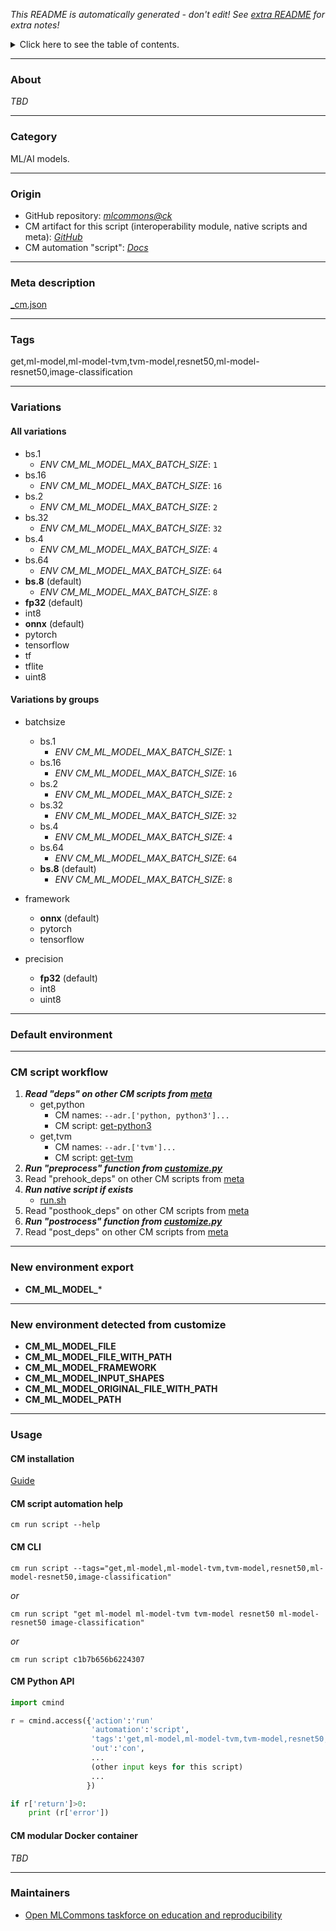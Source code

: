 *This README is automatically generated - don't edit! See [extra README](README-extra.md) for extra notes!*

<details>
<summary>Click here to see the table of contents.</summary>

* [About](#about)
* [Category](#category)
* [Origin](#origin)
* [Meta description](#meta-description)
* [Tags](#tags)
* [Variations](#variations)
  * [ All variations](#all-variations)
  * [ Variations by groups](#variations-by-groups)
* [Default environment](#default-environment)
* [CM script workflow](#cm-script-workflow)
* [New environment export](#new-environment-export)
* [New environment detected from customize](#new-environment-detected-from-customize)
* [Usage](#usage)
  * [ CM installation](#cm-installation)
  * [ CM script automation help](#cm-script-automation-help)
  * [ CM CLI](#cm-cli)
  * [ CM Python API](#cm-python-api)
  * [ CM modular Docker container](#cm-modular-docker-container)
* [Maintainers](#maintainers)

</details>

___
### About

*TBD*
___
### Category

ML/AI models.
___
### Origin

* GitHub repository: *[mlcommons@ck](https://github.com/mlcommons/ck/tree/master/cm-mlops)*
* CM artifact for this script (interoperability module, native scripts and meta): *[GitHub](https://github.com/mlcommons/ck/tree/master/cm-mlops/script/get-ml-model-resnet50-tvm)*
* CM automation "script": *[Docs](https://github.com/octoml/ck/blob/master/docs/list_of_automations.md#script)*

___
### Meta description
[_cm.json](_cm.json)

___
### Tags
get,ml-model,ml-model-tvm,tvm-model,resnet50,ml-model-resnet50,image-classification

___
### Variations
#### All variations
* bs.1
  - *ENV CM_ML_MODEL_MAX_BATCH_SIZE*: `1`
* bs.16
  - *ENV CM_ML_MODEL_MAX_BATCH_SIZE*: `16`
* bs.2
  - *ENV CM_ML_MODEL_MAX_BATCH_SIZE*: `2`
* bs.32
  - *ENV CM_ML_MODEL_MAX_BATCH_SIZE*: `32`
* bs.4
  - *ENV CM_ML_MODEL_MAX_BATCH_SIZE*: `4`
* bs.64
  - *ENV CM_ML_MODEL_MAX_BATCH_SIZE*: `64`
* **bs.8** (default)
  - *ENV CM_ML_MODEL_MAX_BATCH_SIZE*: `8`
* **fp32** (default)
* int8
* **onnx** (default)
* pytorch
* tensorflow
* tf
* tflite
* uint8

#### Variations by groups

  * batchsize
    * bs.1
      - *ENV CM_ML_MODEL_MAX_BATCH_SIZE*: `1`
    * bs.16
      - *ENV CM_ML_MODEL_MAX_BATCH_SIZE*: `16`
    * bs.2
      - *ENV CM_ML_MODEL_MAX_BATCH_SIZE*: `2`
    * bs.32
      - *ENV CM_ML_MODEL_MAX_BATCH_SIZE*: `32`
    * bs.4
      - *ENV CM_ML_MODEL_MAX_BATCH_SIZE*: `4`
    * bs.64
      - *ENV CM_ML_MODEL_MAX_BATCH_SIZE*: `64`
    * **bs.8** (default)
      - *ENV CM_ML_MODEL_MAX_BATCH_SIZE*: `8`

  * framework
    * **onnx** (default)
    * pytorch
    * tensorflow

  * precision
    * **fp32** (default)
    * int8
    * uint8
___
### Default environment

___
### CM script workflow

  1. ***Read "deps" on other CM scripts from [meta](https://github.com/mlcommons/ck/tree/master/cm-mlops/script/get-ml-model-resnet50-tvm/_cm.json)***
     * get,python
       * CM names: `--adr.['python, python3']...`
       - CM script: [get-python3](https://github.com/mlcommons/ck/tree/master/cm-mlops/script/get-python3)
     * get,tvm
       * CM names: `--adr.['tvm']...`
       - CM script: [get-tvm](https://github.com/mlcommons/ck/tree/master/cm-mlops/script/get-tvm)
  1. ***Run "preprocess" function from [customize.py](https://github.com/mlcommons/ck/tree/master/cm-mlops/script/get-ml-model-resnet50-tvm/customize.py)***
  1. Read "prehook_deps" on other CM scripts from [meta](https://github.com/mlcommons/ck/tree/master/cm-mlops/script/get-ml-model-resnet50-tvm/_cm.json)
  1. ***Run native script if exists***
     * [run.sh](https://github.com/mlcommons/ck/tree/master/cm-mlops/script/get-ml-model-resnet50-tvm/run.sh)
  1. Read "posthook_deps" on other CM scripts from [meta](https://github.com/mlcommons/ck/tree/master/cm-mlops/script/get-ml-model-resnet50-tvm/_cm.json)
  1. ***Run "postrocess" function from [customize.py](https://github.com/mlcommons/ck/tree/master/cm-mlops/script/get-ml-model-resnet50-tvm/customize.py)***
  1. Read "post_deps" on other CM scripts from [meta](https://github.com/mlcommons/ck/tree/master/cm-mlops/script/get-ml-model-resnet50-tvm/_cm.json)
___
### New environment export

* **CM_ML_MODEL_***
___
### New environment detected from customize

* **CM_ML_MODEL_FILE**
* **CM_ML_MODEL_FILE_WITH_PATH**
* **CM_ML_MODEL_FRAMEWORK**
* **CM_ML_MODEL_INPUT_SHAPES**
* **CM_ML_MODEL_ORIGINAL_FILE_WITH_PATH**
* **CM_ML_MODEL_PATH**
___
### Usage

#### CM installation
[Guide](https://github.com/mlcommons/ck/blob/master/docs/installation.md)

#### CM script automation help
```cm run script --help```

#### CM CLI
`cm run script --tags="get,ml-model,ml-model-tvm,tvm-model,resnet50,ml-model-resnet50,image-classification"`

*or*

`cm run script "get ml-model ml-model-tvm tvm-model resnet50 ml-model-resnet50 image-classification"`

*or*

`cm run script c1b7b656b6224307`

#### CM Python API

```python
import cmind

r = cmind.access({'action':'run'
                  'automation':'script',
                  'tags':'get,ml-model,ml-model-tvm,tvm-model,resnet50,ml-model-resnet50,image-classification'
                  'out':'con',
                  ...
                  (other input keys for this script)
                  ...
                 })

if r['return']>0:
    print (r['error'])
```

#### CM modular Docker container
*TBD*
___
### Maintainers

* [Open MLCommons taskforce on education and reproducibility](https://github.com/mlcommons/ck/blob/master/docs/mlperf-education-workgroup.md)